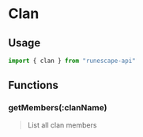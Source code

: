 # Clan

## Usage

```javascript
import { clan } from "runescape-api"
```

## Functions

### getMembers\(:clanName\) <a id="getmembers-clanname"></a>

> List all clan members

```javascript

```

